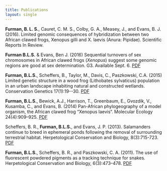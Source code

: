```yaml
---
title: Publications
layout: single
---
```


**Furman, B. L. S.**, Cauret, C. M. S., Colby, G. A., Measey, J., and Evans, B. J. (2016). Limited genomic consequences of hybridization between two African clawed frogs, Xenopus gilli and X. laevis (Anura: Pipidae). Scientific Reports In Review.

**Furman B.L.S.** & Evans, Ben J. (2016) Sequential turnovers of sex chromosomes in African clawed frogs (*Xenopus*) suggest some genomic regions are good at sex determination. G3. Available Sept. 6. [PDF](/assets/papers/Furman_Evans_2016_G3_JournalVersion.pdf)

**Furman, B.L.S.**, Scheffers, B., Taylor, M., Davis, C., Paszkowski, C.A. (2015) Limited genetic structure in a wood frog (Lithobates sylvaticus) population in an urban landscape inhabiting natural and constructed wetlands. Conservation Genetics 17(1):19--30. [PDF](/assets/papers/ConGen2015.pdf)

**Furman, B.L.S.**, Bewick, A.J., Harrison, T., Greenbaum, E., Gvozdik, V., Kusamba, C., and Evans, B. (2014) Pan-African phylogeography of a model organism, the African clawed frog “Xenopus laevis“. Molecular Ecology 24(4):909–925. [PDF](/assets/papers/furmanetal2015.pdf)

Scheffers, B. R., **Furman, B.L.S.**, and Evans, J. P. (2013). Salamanders continue to breed in ephemeral ponds following the removal of surrounding terrestrial habitat. Herpetological Conservation and Biology, 8(3):715-723. [PDF](/assets/papers/scheffers2013.pdf)

**Furman, B.L.S.**, Scheffers, B. R., and Paszkowski, C. A. (2011). The use of fluorescent powdered pigments as a tracking technique for snakes. Herpetological Conservation and Biology, 6(3):473–478. [PDF](/assets/papers/furman2011_herpconbio.pdf)
